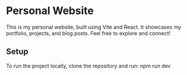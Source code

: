 # Personal Website

This is my personal website, built using Vite and React. It showcases my portfolio, projects, and blog posts. Feel free to explore and connect!

## Setup

To run the project locally, clone the repository and run:
npm run dev
